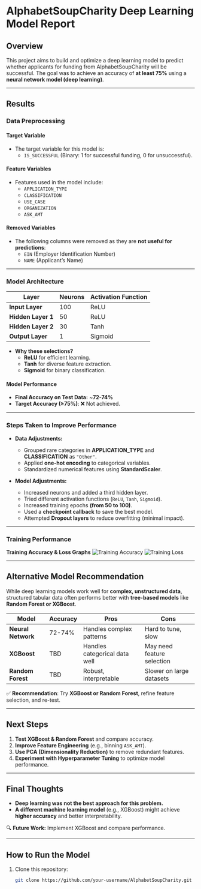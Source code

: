# AlphabetSoupCharity Deep Learning Model Report

## **Overview**
This project aims to build and optimize a deep learning model to predict whether applicants for funding from AlphabetSoupCharity will be successful. The goal was to achieve an accuracy of **at least 75%** using a **neural network model (deep learning)**.

---

## **Results**

### **Data Preprocessing**
#### **Target Variable**
- The target variable for this model is:
  - `IS_SUCCESSFUL` (Binary: 1 for successful funding, 0 for unsuccessful).

#### **Feature Variables**
- Features used in the model include:
  - `APPLICATION_TYPE`
  - `CLASSIFICATION`
  - `USE_CASE`
  - `ORGANIZATION`
  - `ASK_AMT`

#### **Removed Variables**
- The following columns were removed as they are **not useful for predictions**:
  - `EIN` (Employer Identification Number)
  - `NAME` (Applicant’s Name)

---

### **Model Architecture**
| Layer | Neurons | Activation Function |
|--------|---------|---------------------|
| **Input Layer** | 100 | ReLU |
| **Hidden Layer 1** | 50 | ReLU |
| **Hidden Layer 2** | 30 | Tanh |
| **Output Layer** | 1 | Sigmoid |

- **Why these selections?**
  - **ReLU** for efficient learning.
  - **Tanh** for diverse feature extraction.
  - **Sigmoid** for binary classification.

#### **Model Performance**
- **Final Accuracy on Test Data:** ~**72-74%**
- **Target Accuracy (≥75%)**: ❌ Not achieved.

---

### **Steps Taken to Improve Performance**
- **Data Adjustments:**
  - Grouped rare categories in **APPLICATION_TYPE** and **CLASSIFICATION** as `"Other"`.
  - Applied **one-hot encoding** to categorical variables.
  - Standardized numerical features using **StandardScaler**.

- **Model Adjustments:**
  - Increased neurons and added a third hidden layer.
  - Tried different activation functions (`ReLU`, `Tanh`, `Sigmoid`).
  - Increased training epochs **(from 50 to 100)**.
  - Used a **checkpoint callback** to save the best model.
  - Attempted **Dropout layers** to reduce overfitting (minimal impact).

---

### **Training Performance**
**Training Accuracy & Loss Graphs**
![Training Accuracy](images/training_accuracy.png)
![Training Loss](images/training_loss.png)

---

## **Alternative Model Recommendation**
While deep learning models work well for **complex, unstructured data**, structured tabular data often performs better with **tree-based models** like **Random Forest or XGBoost**.

| Model | Accuracy | Pros | Cons |
|--------|---------|------|------|
| **Neural Network** | 72-74% | Handles complex patterns | Hard to tune, slow |
| **XGBoost** | TBD | Handles categorical data well | May need feature selection |
| **Random Forest** | TBD | Robust, interpretable | Slower on large datasets |

✅ **Recommendation**: Try **XGBoost or Random Forest**, refine feature selection, and re-test.

---

## **Next Steps**
1. **Test XGBoost & Random Forest** and compare accuracy.
2. **Improve Feature Engineering** (e.g., binning `ASK_AMT`).
3. **Use PCA (Dimensionality Reduction)** to remove redundant features.
4. **Experiment with Hyperparameter Tuning** to optimize model performance.

---

## **Final Thoughts**
- **Deep learning was not the best approach for this problem.**
- **A different machine learning model** (e.g., XGBoost) might achieve **higher accuracy** and better interpretability.

🔍 **Future Work:** Implement XGBoost and compare performance.

---

## **How to Run the Model**
1. Clone this repository:
   ```sh
   git clone https://github.com/your-username/AlphabetSoupCharity.git


